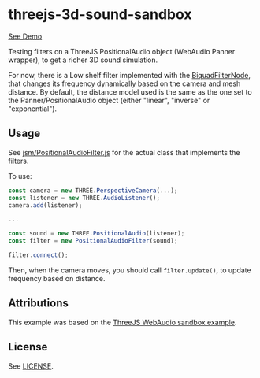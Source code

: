 # threejs-3d-sound-sandbox

[See Demo](https://munshkr.github.io/threejs-3d-sound-sandbox/)

Testing filters on a ThreeJS PositionalAudio object (WebAudio Panner wrapper),
to get a richer 3D sound simulation.

For now, there is a Low shelf filter implemented with the
[BiquadFilterNode](https://developer.mozilla.org/en-US/docs/Web/API/BiquadFilterNode),
that changes its frequency dynamically based on the camera and mesh distance.
By default, the distance model used is the same as the one set to the
Panner/PositionalAudio object (either "linear", "inverse" or "exponential").

## Usage

See [jsm/PositionalAudioFilter.js](jsm/PositionalAudioFilter.js) for the actual
class that implements the filters.

To use:

```javascript
const camera = new THREE.PerspectiveCamera(...);
const listener = new THREE.AudioListener();
camera.add(listener);

...

const sound = new THREE.PositionalAudio(listener);
const filter = new PositionalAudioFilter(sound);

filter.connect();
```

Then, when the camera moves, you should call `filter.update()`, to update
frequency based on distance.


## Attributions

This example was based on the [ThreeJS WebAudio sandbox
example](https://threejs.org/examples/?q=audio#webaudio_sandbox).

## License

See [LICENSE](LICENSE).
